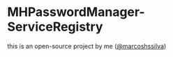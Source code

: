 # MHPasswordManager-ServiceRegistry
this is an open-source project by me ([@marcoshssilva](https://github.com/marcoshssilva))
